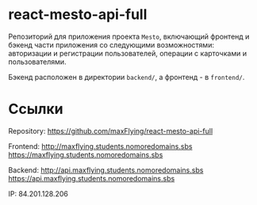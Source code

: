 # react-mesto-api-full
Репозиторий для приложения проекта `Mesto`, включающий фронтенд и бэкенд части приложения со следующими возможностями: авторизации и регистрации пользователей, операции с карточками и пользователями. 

Бэкенд расположен в директории `backend/`, а фронтенд - в `frontend/`. 
  
# Cсылки

Repository: https://github.com/maxFlying/react-mesto-api-full

Frontend: http://maxflying.students.nomoredomains.sbs https://maxflying.students.nomoredomains.sbs

Backend: http://api.maxflying.students.nomoredomains.sbs https://api.maxflying.students.nomoredomains.sbs

IP: 84.201.128.206
